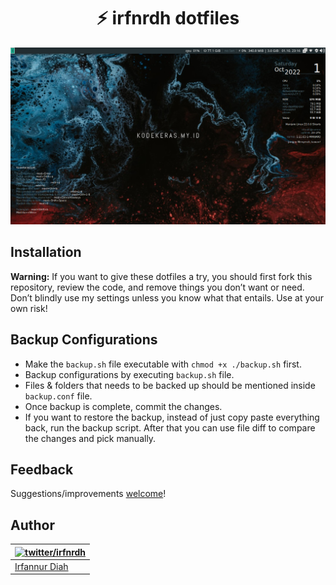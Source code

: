 <h1 align="center">⚡️ irfnrdh dotfiles</h1> 

![ScreenShot](/screenshot/2022-10-01-231649_1366x768_scrot.png)


## Installation

**Warning:** If you want to give these dotfiles a try, you should first fork this repository, review the code, and remove things you don’t want or need. Don’t blindly use my settings unless you know what that entails. Use at your own risk!

## Backup Configurations
- Make the `backup.sh` file executable with `chmod +x ./backup.sh` first.
- Backup configurations by executing `backup.sh` file.
- Files & folders that needs to be backed up should be mentioned inside `backup.conf` file.
- Once backup is complete, commit the changes.
- If you want to restore the backup, instead of just copy paste everything back, run the backup script. After that you can use file diff to compare the changes and pick manually.

## Feedback

Suggestions/improvements
[welcome](https://github.com/irfnrdh/dotfiles/issues)!

## Author

| [![twitter/irfnrdh](https://secure.gravatar.com/avatar/54f9e67c65bbec11032e5f057d558042?s=70)](http://twitter.com/irfnrdh "Follow @irfnrdh on Twitter") |
|---|
| [Irfannur Diah](https://kodekeras.my.id/) |

